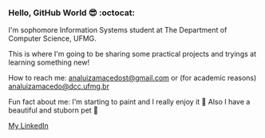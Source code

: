 ### Hello, GitHub World 😎 :octocat:


I'm sophomore Information Systems student at The Department of Computer Science, UFMG. 

This is where I'm going to be sharing some practical projects and tryings at learning something new! 

How to reach me: analuizamacedost@gmail.com or (for academic reasons) analuizamacedo@dcc.ufmg.br 

Fun fact about me: I'm starting to paint and I really enjoy it 🎨 Also I have a beautiful and stuborn pet 🐶
 
[My LinkedIn](https://www.linkedin.com/in/ana-luiza-mac%C3%AAdo/)


